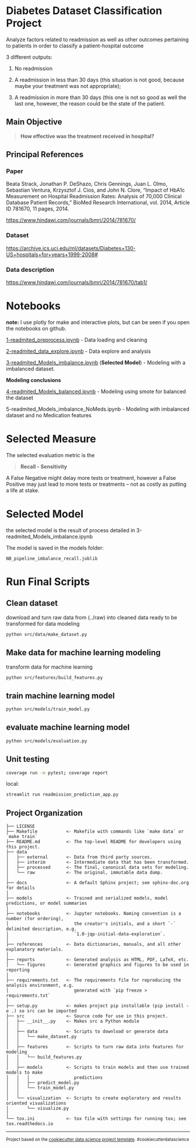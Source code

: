 Diabetes Dataset Classification Project 
=======================================

Analyze factors related to readmission as well as other outcomes pertaining to patients in order to classify a patient-hospital outcome

3 different outputs:

1. No readmission

2. A readmission in less than 30 days (this situation is not good, because maybe your treatment was not appropriate);

3. A readmission in more than 30 days (this one is not so good as well the last one, however, the reason could be the state of the patient.

## Main Objective

> **How effective was the treatment received in hospital?** 

## Principal References

### Paper

Beata Strack, Jonathan P. DeShazo, Chris Gennings, Juan L. Olmo, Sebastian Ventura, Krzysztof J. Cios, and John N. Clore, “Impact of HbA1c Measurement on Hospital Readmission Rates: Analysis of 70,000 Clinical Database Patient Records,” BioMed Research International, vol. 2014, Article ID 781670, 11 pages, 2014.

https://www.hindawi.com/journals/bmri/2014/781670/

### Dataset

https://archive.ics.uci.edu/ml/datasets/Diabetes+130-US+hospitals+for+years+1999-2008#

### Data description

https://www.hindawi.com/journals/bmri/2014/781670/tab1/

# Notebooks
**note:** I use plotly for make and interactive plots, but can be seen if you open the notebooks on github.

[1-readmited_preprocess.ipynb](https://github.com/JoseRZapata/Readmission-ML-Project/blob/master/notebooks/1-readmited_preprocess.ipynb) - Data loading and cleaning

[2-readmited_data_explore.ipynb](https://github.com/JoseRZapata/Readmission-ML-Project/blob/master/notebooks/2-readmited_data_explore.ipynb) - Data explore and analysis

[3-readmited_Models_imbalance.ipynb](https://github.com/JoseRZapata/Readmission-ML-Project/blob/master/notebooks/3-readmited_Models_imbalance.ipynb) (**Selected Model**) - Modeling with a imbalanced dataset.

**Modeling conclusions**

[4-readmited_Models_balanced.ipynb](https://github.com/JoseRZapata/Readmission-ML-Project/blob/master/notebooks/4-readmited_Models_balanced.ipynb) - Modeling  using smote for balanced the dataset

5-readmited_Models_imbalance_NoMeds.ipynb - Modeling with imbalanced dataset and no Medication features

# Selected Measure

The selected evaluation metric is the 
> **Recall - Sensitivity**

A False Negative might delay more tests or treatment, 
however a False Positive may just lead to more tests or treatments – not as costly as putting a life at stake.

# Selected Model

the selected model is the result of process detailed in 3-readmited_Models_imbalance.ipynb

The model is saved in the models folder:

`NB_pipeline_imbalance_recall.joblib`

# Run Final Scripts

## Clean dataset
download and turn raw data from (../raw) into cleaned data ready to be transformed for data modeling
```bash     
python src/data/make_dataset.py
```

## Make data for machine learning modeling
transform data for machine learning
```bash
python src/features/build_features.py
```

## train machine learning model
```bash
python src/models/train_model.py
```

## evaluate machine learning model
```bash
python src/models/evaluation.py
```
## Unit testing

```bash
coverage run -m pytest; coverage report
```


local:

```bash
streamlit run readmission_prediction_app.py
```


Project Organization
------------

    ├── LICENSE
    ├── Makefile           <- Makefile with commands like `make data` or `make train`
    ├── README.md          <- The top-level README for developers using this project.
    ├── data
    │   ├── external       <- Data from third party sources.
    │   ├── interim        <- Intermediate data that has been transformed.
    │   ├── processed      <- The final, canonical data sets for modeling.
    │   └── raw            <- The original, immutable data dump.
    │
    ├── docs               <- A default Sphinx project; see sphinx-doc.org for details
    │
    ├── models             <- Trained and serialized models, model predictions, or model summaries
    │
    ├── notebooks          <- Jupyter notebooks. Naming convention is a number (for ordering),
    │                         the creator's initials, and a short `-` delimited description, e.g.
    │                         `1.0-jqp-initial-data-exploration`.
    │
    ├── references         <- Data dictionaries, manuals, and all other explanatory materials.
    │
    ├── reports            <- Generated analysis as HTML, PDF, LaTeX, etc.
    │   └── figures        <- Generated graphics and figures to be used in reporting
    │
    ├── requirements.txt   <- The requirements file for reproducing the analysis environment, e.g.
    │                         generated with `pip freeze > requirements.txt`
    │
    ├── setup.py           <- makes project pip installable (pip install -e .) so src can be imported
    ├── src                <- Source code for use in this project.
    │   ├── __init__.py    <- Makes src a Python module
    │   │
    │   ├── data           <- Scripts to download or generate data
    │   │   └── make_dataset.py
    │   │
    │   ├── features       <- Scripts to turn raw data into features for modeling
    │   │   └── build_features.py
    │   │
    │   ├── models         <- Scripts to train models and then use trained models to make
    │   │   │                 predictions
    │   │   ├── predict_model.py
    │   │   └── train_model.py
    │   │
    │   └── visualization  <- Scripts to create exploratory and results oriented visualizations
    │       └── visualize.py
    │
    └── tox.ini            <- tox file with settings for running tox; see tox.readthedocs.io

--------

<p><small>Project based on the <a target="_blank" href="https://drivendata.github.io/cookiecutter-data-science/">cookiecutter data science project template</a>. #cookiecutterdatascience</small></p>
